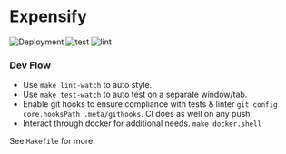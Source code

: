 # Expensify
![Deployment](https://github.com/rdok/expensify/workflows/prod-deploy/badge.svg) ![test](https://github.com/rdok/expensify/workflows/test/badge.svg) ![lint](https://github.com/rdok/expensify/workflows/lint/badge.svg)

### Dev Flow
- Use `make lint-watch` to auto style.
- Use `make test-watch` to auto test on a separate window/tab.
- Enable git hooks to ensure compliance with tests & linter `git config core.hooksPath .meta/githooks`. CI does as well on any push.
- Interact through docker for additional needs. `make docker.shell`

See `Makefile` for more.